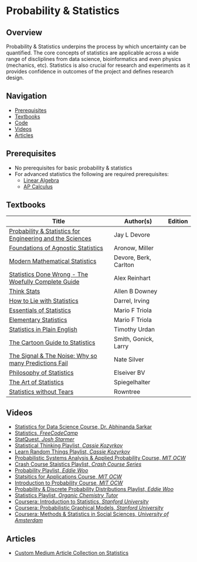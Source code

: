 # Probability & Statistics

## Overview

Probability & Statistics underpins the process by which uncertainty can be quantified. The core concepts of statistics are applicable across a wide range of discliplines from data science, bioinformatics and even physics (mechanics, etc). Statistics is also crucial for research and experiments as it provides confidence in outcomes of the project and defines research design. 

## Navigation

*   [Prerequisites](#prerequisites)
*   [Textbooks](#textbooks)
*   [Code](#code)
*   [Videos](#videos)
*   [Articles](#articles)

## Prerequisites

* No prerequisites for basic probability & statistics
* For advanced statistics the following are required prerequisites:
    * [Linear Algebra](https://www.khanacademy.org/math/linear-algebra)
    * [AP Calculus](https://www.khanacademy.org/math/calculus-1)

## Textbooks

| Title | Author(s) | Edition |
| -------------|-------------|:-----:|
| [Probability & Statistics for Engineering and the Sciences](https://drive.google.com/file/d/1VVmLCD8CdHvxUbEZ5HD47FjqZNiKF3Ea/view?usp=sharing) | Jay L Devore | |
| [Foundations of Agnostic Statistics](https://drive.google.com/file/d/1ANl-nAz0_dgKCJi7-BpPO7N16HvvjNr9/view?usp=sharing) | Aronow, Miller | |
| [Modern Mathematical Statistics](https://drive.google.com/file/d/1_2atxvDcoFs0lyd4zAVtIGsBESwqB5ay/view?usp=sharing) | Devore, Berk, Carlton | |
| [Statistics Done Wrong - The Woefully Complete Guide](https://drive.google.com/file/d/1amu8bfVon_En00Yxi3SPBWM4FEgAirZm/view?usp=sharing) | Alex Reinhart | |
| [Think Stats](https://drive.google.com/file/d/1Hu-ErgSU7gObge9fGI3zwLkT4u8nnhgC/view?usp=sharing) | Allen B Downey | |
| [How to Lie with Statistics](https://drive.google.com/file/d/176OXZ1YPQChoSJvYhS-rXh0fOAeSASUO/view?usp=sharing) | Darrel, Irving | |
| [Essentials of Statistics](https://drive.google.com/file/d/1-PnFIXF0F8Ri5vRw1HjHwf1fi0xHbFlH/view?usp=sharing) | Mario F Triola | |
| [Elementary Statistics](https://drive.google.com/file/d/1Um8nkVNKScpLFG-8ecCfS1I5PEv4k6ay/view?usp=sharing) | Mario F Triola | |
| [Statistics in Plain English](https://drive.google.com/file/d/1_zaVJB02nhWNaSaNtzqn47Fa_2AVJzdX/view?usp=sharing) | Timothy Urdan | |
| [The Cartoon Guide to Statistics](https://drive.google.com/file/d/1R-SsPmRautyBBhH5lqn6rUenoM7GfOEI/view?usp=sharing) | Smith, Gonick, Larry | |
| [The Signal & The Noise: Why so many Predictions Fail](https://drive.google.com/file/d/1W2E6C0FBlWcwnmSeTIX49Y_Wnt1vsFsr/view?usp=sharing) | Nate Silver | |
| [Philosophy of Statistics](https://drive.google.com/file/d/1SPMjVM1QpmXWCoA0gWDDhazEZF3muzMI/view?usp=sharing) | Elseiver BV | |
| [The Art of Statistics](https://drive.google.com/file/d/1BnFwJrdV7flN-vSBt_Gl0e4CHo8npG1C/view?usp=sharing) | Spiegelhalter | |
| [Statistics without Tears](https://drive.google.com/file/d/1YcKuFLL_ELC2zJDeghFNXsF3e6LQRZh1/view?usp=sharing) | Rowntree | |

## Videos

* [Statistics for Data Science Course, Dr. Abhinanda Sarkar](https://www.youtube.com/watch?v=Vfo5le26IhY)
* [Statistics, _FreeCodeCamp_](https://www.youtube.com/watch?v=xxpc-HPKN28)
* [StatQuest, _Josh Starmer_](https://www.youtube.com/user/joshstarmer/featured)
* [Statistical Thinking Playlist, _Cassie Kozyrkov_](https://www.youtube.com/watch?v=OJt-k9h9pmk&list=PLRKtJ4IpxJpBxX2S9wXJUhB1_ha3ADFpF)
* [Learn Random Things Playlist, _Cassie Kozyrkov_](https://www.youtube.com/watch?v=IxtlOMgJqyE&list=PLRKtJ4IpxJpDsOT_8YDREJrO8cQUtPUVg)
* [Probabilistic Systems Analysis & Applied Probability Course, _MIT OCW_](https://www.youtube.com/watch?v=j9WZyLZCBzs&list=PLUl4u3cNGP61MdtwGTqZA0MreSaDybji8)
* [Crash Course Staistics Playlist, _Crash Course Series_](https://www.youtube.com/watch?v=zouPoc49xbk&list=PLH2l6uzC4UEW3iJO4T0qUeUEp_X-f1U7S)
* [Probability Playlist, _Eddie Woo_](https://www.youtube.com/watch?v=1O2EBfQ-MgU&list=PLNRXb_M7FPFBBLnqbVUAmlRTtlYNyIYKc)
* [Statsitics for Applications Course, _MIT OCW_](https://www.youtube.com/watch?v=VPZD_aij8H0&list=PLUl4u3cNGP60uVBMaoNERc6knT_MgPKS0)
* [Introduction to Probability Course, _MIT OCW_](https://www.youtube.com/watch?v=1uW3qMFA9Ho&list=PLUl4u3cNGP60hI9ATjSFgLZpbNJ7myAg6)
* [Probability & Discrete Probability Distributions Playlist, _Eddie Woo_](https://www.youtube.com/watch?v=1fjMECHyGis&list=PL5KkMZvBpo5BFwSEeNMH5keKPZGNdP0EE)
* [Statistics Playlist, _Organic Chemistry Tutor_](https://www.youtube.com/watch?v=GUQJ7zMoSCM&list=PL0o_zxa4K1BVsziIRdfv4Hl4UIqDZhXWV)
* [Coursera: Introduction to Statistics, _Stanford University_](https://www.coursera.org/learn/stanford-statistics)
* [Coursera: Probabilistic Graphical Models, _Stanford University_](https://www.coursera.org/specializations/probabilistic-graphical-models)
* [Coursera: Methods & Statistics in Social Sciences, _University of Amsterdam_](https://www.coursera.org/specializations/social-science)

## Articles

* [Custom Medium Article Collection on Statistics](https://medium.com/@eash98/list/w203-398208fb7b38)
